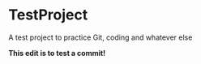 # TestProject
A test project to practice Git, coding and whatever else

**This edit is to test a commit!**
